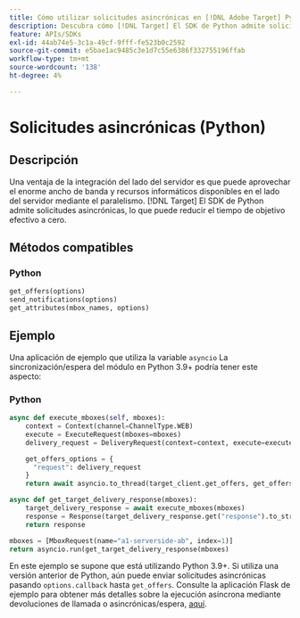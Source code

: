 ```yaml
---
title: Cómo utilizar solicitudes asincrónicas en [!DNL Adobe Target] Python SDK
description: Descubra cómo [!DNL Target] El SDK de Python admite solicitudes asincrónicas, lo que puede reducir el tiempo de objetivo efectivo a cero.
feature: APIs/SDKs
exl-id: 44ab74e5-3c1a-49cf-9fff-fe523b0c2592
source-git-commit: e5bae1ac9485c3e1d7c55e6386f332755196ffab
workflow-type: tm+mt
source-wordcount: '138'
ht-degree: 4%

---
```


# Solicitudes asincrónicas (Python)

## Descripción

Una ventaja de la integración del lado del servidor es que puede aprovechar el enorme ancho de banda y recursos informáticos disponibles en el lado del servidor mediante el paralelismo. [!DNL Target] El SDK de Python admite solicitudes asincrónicas, lo que puede reducir el tiempo de objetivo efectivo a cero.

## Métodos compatibles

### Python

```python {line-numbers="true"}
get_offers(options)
send_notifications(options)
get_attributes(mbox_names, options)
```

## Ejemplo

Una aplicación de ejemplo que utiliza la variable `asyncio` La sincronización/espera del módulo en Python 3.9+ podría tener este aspecto:

### Python

```python {line-numbers="true"}
async def execute_mboxes(self, mboxes):
    context = Context(channel=ChannelType.WEB)
    execute = ExecuteRequest(mboxes=mboxes)
    delivery_request = DeliveryRequest(context=context, execute=execute)

    get_offers_options = {
      "request": delivery_request
    }
    return await asyncio.to_thread(target_client.get_offers, get_offers_options)

async def get_target_delivery_response(mboxes):
    target_delivery_response = await execute_mboxes(mboxes)
    response = Response(target_delivery_response.get("response").to_str(), status=200, mimetype='application/json')
    return response

mboxes = [MboxRequest(name="a1-serverside-ab", index=1)]
return asyncio.run(get_target_delivery_response(mboxes)
```

En este ejemplo se supone que está utilizando Python 3.9+. Si utiliza una versión anterior de Python, aún puede enviar solicitudes asincrónicas pasando `options.callback` hasta `get_offers`. Consulte la aplicación Flask de ejemplo para obtener más detalles sobre la ejecución asíncrona mediante devoluciones de llamada o asincrónicas/espera, [aquí](https://github.com/adobe/target-python-sdk/blob/main/samples/app.py).
